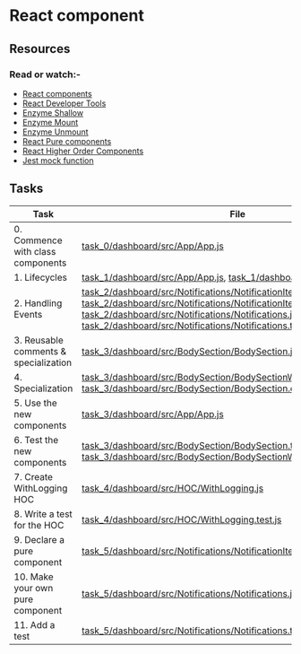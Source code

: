 # React component

## Resources

### Read or watch:-

* [React components](https://intranet.alxswe.com/rltoken/eHblf6Gksn6yyB63AxL95Q)
* [React Developer Tools](https://intranet.alxswe.com/rltoken/ISa2LQiraDIOLg6hSp6GqA)
* [Enzyme Shallow](https://intranet.alxswe.com/rltoken/R4sY6vv0_EZi5BwskKwOLg)
* [Enzyme Mount](https://intranet.alxswe.com/rltoken/-cuX84kIn3EWCuJNx-P74A)
* [Enzyme Unmount](https://intranet.alxswe.com/rltoken/yQlfthRXFmRQHkNSDzMTag)
* [React Pure components](https://intranet.alxswe.com/rltoken/JYDb2WZMLwBxM9qHjTVdpA)
* [React Higher Order Components](https://intranet.alxswe.com/rltoken/AQ3a58-uRtO20Ysam9M6vw)
* [Jest mock function](https://intranet.alxswe.com/rltoken/W0QL_4bEjld02Hr2-qQYrw)

## Tasks

| Task | File |
| ---- | ---- |
| 0. Commence with class components | [task_0/dashboard/src/App/App.js](./task_0/dashboard/src/App/App.js) |
| 1. Lifecycles | [task_1/dashboard/src/App/App.js](./task_1/dashboard/src/App/App.js), [task_1/dashboard/src/App/App.test.js](./task_1/dashboard/src/App/App.test.js) |
| 2. Handling Events | [task_2/dashboard/src/Notifications/NotificationItem.js](./task_2/dashboard/src/Notifications/NotificationItem.js), [task_2/dashboard/src/Notifications/NotificationItem.test.js](./task_2/dashboard/src/Notifications/NotificationItem.test.js), [task_2/dashboard/src/Notifications/Notifications.js](./task_2/dashboard/src/Notifications/Notifications.js), [task_2/dashboard/src/Notifications/Notifications.test.js](./task_2/dashboard/src/Notifications/Notifications.test.js) |
| 3. Reusable comments & specialization | [task_3/dashboard/src/BodySection/BodySection.js](./task_3/dashboard/src/BodySection/BodySection.js) |
| 4. Specialization | [task_3/dashboard/src/BodySection/BodySectionWithMarginBottom.js](./task_3/dashboard/src/BodySection/BodySectionWithMarginBottom.js), [task_3/dashboard/src/BodySection/BodySection.css](./task_3/dashboard/src/BodySection/BodySection.css) |
| 5. Use the new components | [task_3/dashboard/src/App/App.js](./task_3/dashboard/src/App/App.js) |
| 6. Test the new components | [task_3/dashboard/src/BodySection/BodySection.test.js](./task_3/dashboard/src/BodySection/BodySection.test.js), [task_3/dashboard/src/BodySection/BodySectionWithMarginBottom.test.js](./task_3/dashboard/src/BodySection/BodySectionWithMarginBottom.test.js) |
| 7. Create WithLogging HOC | [task_4/dashboard/src/HOC/WithLogging.js](./task_4/dashboard/src/HOC/WithLogging.js) |
| 8. Write a test for the HOC | [task_4/dashboard/src/HOC/WithLogging.test.js](./task_4/dashboard/src/HOC/WithLogging.test.js) |
| 9. Declare a pure component | [task_5/dashboard/src/Notifications/NotificationItem.js](./task_5/dashboard/src/Notifications/NotificationItem.js) |
| 10. Make your own pure component | [task_5/dashboard/src/Notifications/Notifications.js](./task_5/dashboard/src/Notifications/Notifications.js) |
| 11. Add a test | [task_5/dashboard/src/Notifications/Notifications.test.js](./task_5/dashboard/src/Notifications/Notifications.test.js) |
